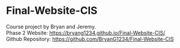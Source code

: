 # Final-Website-CIS
Course project by Bryan and Jeremy. <br/>
Phase 2 Website: https://bryang1234.github.io/Final-Website-CIS/ <br/>
Github Repository: https://github.com/BryanG1234/Final-Website-CIS
